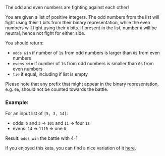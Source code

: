 The odd and even numbers are fighting against each other!

You are given a list of positive integers. The odd numbers from the list will fight using their `1` bits from their binary representation, while the even numbers will fight using their `0` bits. If present in the list, number `0` will be neutral, hence not fight for either side.

You should return:

* `odds win` if number of `1`s from odd numbers is larger than `0`s from even numbers
* `evens win` if number of `1`s from odd numbers is smaller than `0`s from even numbers
* `tie` if equal, including if list is empty

Please note that any prefix that might appear in the binary representation, e.g. `0b`, should not be counted towards the battle.

### Example:
For an input list of `[5, 3, 14]`:

* odds: `5` and `3` => `101` and `11` => four `1`s
* evens: `14` => `1110` => one `0`

Result: `odds win` the battle with 4-1

If you enjoyed this kata, you can find a nice variation of it [here](https://www.codewars.com/kata/world-bits-war).
